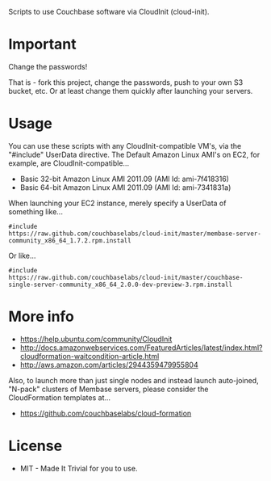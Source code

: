 Scripts to use Couchbase software via CloudInit (cloud-init).

# Important

Change the passwords!

That is - fork this project, change the passwords, push to your own S3
bucket, etc.  Or at least change them quickly after launching your
servers.

# Usage

You can use these scripts with any CloudInit-compatible VM's, via the
"#include" UserData directive.  The Default Amazon Linux AMI's on EC2,
for example, are CloudInit-compatible...

* Basic 32-bit Amazon Linux AMI 2011.09 (AMI Id: ami-7f418316)
* Basic 64-bit Amazon Linux AMI 2011.09 (AMI Id: ami-7341831a)

When launching your EC2 instance, merely specify a UserData of
something like...

    #include
    https://raw.github.com/couchbaselabs/cloud-init/master/membase-server-community_x86_64_1.7.2.rpm.install

Or like...

    #include
    https://raw.github.com/couchbaselabs/cloud-init/master/couchbase-single-server-community_x86_64_2.0.0-dev-preview-3.rpm.install

# More info

* https://help.ubuntu.com/community/CloudInit
* http://docs.amazonwebservices.com/FeaturedArticles/latest/index.html?cloudformation-waitcondition-article.html
* http://aws.amazon.com/articles/2944359479955804

Also, to launch more than just single nodes and instead launch
auto-joined, "N-pack" clusters of Membase servers, please consider the
CloudFormation templates at...

* https://github.com/couchbaselabs/cloud-formation

# License

* MIT - Made It Trivial for you to use.

